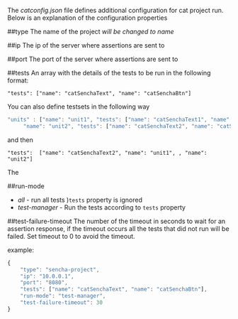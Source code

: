 The *catconfig.json* file defines additional configuration for cat project run.
Below is an explanation of the configuration properties


##type
The name of the project *will be changed to name*

##ip
The ip of the server where assertions are sent to

##port
The port of the server where assertions are sent to

##tests
An array with the details of the tests to be run in the following format:

`"tests": ["name": "catSenchaText", "name": "catSenchaBtn"]`

You can also define testsets in the following way

```javascript
"units" : ["name": "unit1", "tests": ["name": "catSenchaText1", "name": "catSenchaBtn1"],
     "name": "unit2", "tests": ["name": "catSenchaText2", "name": "catSenchaBtn2"]]
```
and then

`"tests":  ["name": "catSenchaText2", "name": "unit1", , "name": "unit2"]`





The

##run-mode
* _all_ - run all tests )`tests` property is ignored
* _test-manager_ - Run the tests according to `tests` property

##test-failure-timeout
The number of the timeout in seconds to wait for an assertion response, if the timeout occurs all the tests that did not run will be failed.
Set timeout to 0 to avoid the timeout.

example:

```javascript
{
    "type": "sencha-project",
    "ip": "10.0.0.1",
    "port": "8080",
    "tests": ["name": "catSenchaText", "name": "catSenchaBtn"],
    "run-mode": "test-manager",
    "test-failure-timeout": 30
}

```